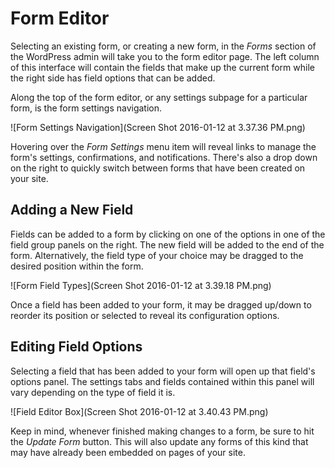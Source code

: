 # Form Editor

Selecting an existing form, or creating a new form, in the *Forms* section of the WordPress admin will take you to the form editor page. The left column of this interface will contain the fields that make up the current form while the right side has field options that can be added.

Along the top of the form editor, or any settings subpage for a particular form, is the form settings navigation.

![Form Settings Navigation](Screen Shot 2016-01-12 at 3.37.36 PM.png)

Hovering over the *Form Settings* menu item will reveal links to manage the form's settings, confirmations, and notifications. There's also a drop down on the right to quickly switch between forms that have been created on your site.

## Adding a New Field

Fields can be added to a form by clicking on one of the options in one of the field group panels on the right. The new field will be added to the end of the form. Alternatively, the field type of your choice may be dragged to the desired position within the form.

![Form Field Types](Screen Shot 2016-01-12 at 3.39.18 PM.png)

Once a field has been added to your form, it may be dragged up/down to reorder its position or selected to reveal its configuration options.

## Editing Field Options

Selecting a field that has been added to your form will open up that field's options panel. The settings tabs and fields contained within this panel will vary depending on the type of field it is.

![Field Editor Box](Screen Shot 2016-01-12 at 3.40.43 PM.png)

Keep in mind, whenever finished making changes to a form, be sure to hit the *Update Form* button. This will also update any forms of this kind that may have already been embedded on pages of your site.
